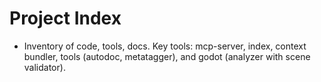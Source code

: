 # Project Index

<!-- AUTODOC:BEGIN main -->
- Inventory of code, tools, docs. Key tools: mcp-server, index, context bundler, tools (autodoc, metatagger), and godot (analyzer with scene validator).
<!-- AUTODOC:END main -->


